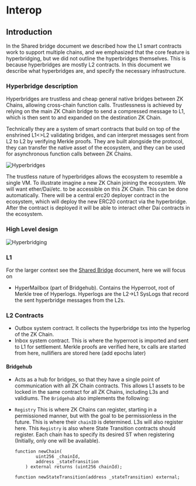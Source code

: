 # Interop

## Introduction

In the Shared bridge document we described how the L1 smart contracts work to support multiple chains, and we emphasized
that the core feature is hyperbridging, but we did not outline the hyperbridges themselves. This is because hyperbridges
are mostly L2 contracts. In this document we describe what hyperbridges are, and specify the necessary infrastructure.

### Hyperbridge description

Hyperbridges are trustless and cheap general native bridges between ZK Chains, allowing cross-chain function calls.
Trustlessness is achieved by relying on the main ZK Chain bridge to send a compressed message to L1, which is then sent
to and expanded on the destination ZK Chain.

Technically they are a system of smart contracts that build on top of the enshrined L1<>L2 validating bridges, and can
interpret messages sent from L2 to L2 by verifying Merkle proofs. They are built alongside the protocol, they can
transfer the native asset of the ecosystem, and they can be used for asynchronous function calls between ZK Chains.

![Hyperbridges](./img/hyperbridges.png)

The trustless nature of hyperbridges allows the ecosystem to resemble a single VM. To illustrate imagine a new ZK Chain
joining the ecosystem. We will want ether/Dai/etc. to be accessible on this ZK Chain. This can be done automatically.
There will be a central erc20 deployer contract in the ecosystem, which will deploy the new ERC20 contract via the
hyperbridge. After the contract is deployed it will be able to interact other Dai contracts in the ecosystem.

### High Level design

![Hyperbridging](./img/hyperbridging.png)

### L1

For the larger context see the [Shared Bridge](./shared_bridge.md) document, here we will focus on

- HyperMailbox (part of Bridgehub). Contains the Hyperroot, root of Merkle tree of Hyperlogs. Hyperlogs are the L2->L1
  SysLogs that record the sent hyperbridge messages from the L2s.

### L2 Contracts

- Outbox system contract. It collects the hyperbridge txs into the hyperlog of the ZK Chain.
- Inbox system contract. This is where the hyperroot is imported and sent to L1 for settlement. Merkle proofs are
  verified here, tx calls are started from here, nullifiers are stored here (add epochs later)

#### Bridgehub

- Acts as a hub for bridges, so that they have a single point of communication with all ZK Chain contracts. This allows
  L1 assets to be locked in the same contract for all ZK Chains, including L3s and validiums. The `Bridgehub` also
  implements the following:
- `Registry` This is where ZK Chains can register, starting in a permissioned manner, but with the goal to be
  permissionless in the future. This is where their `chainID` is determined. L3s will also register here. This
  `Registry` is also where State Transition contracts should register. Each chain has to specify its desired ST when
  registering (Initially, only one will be available).

  ```
  function newChain(
          uint256 _chainId,
          address _stateTransition
      ) external returns (uint256 chainId);

  function newStateTransition(address _stateTransition) external;
  ```
